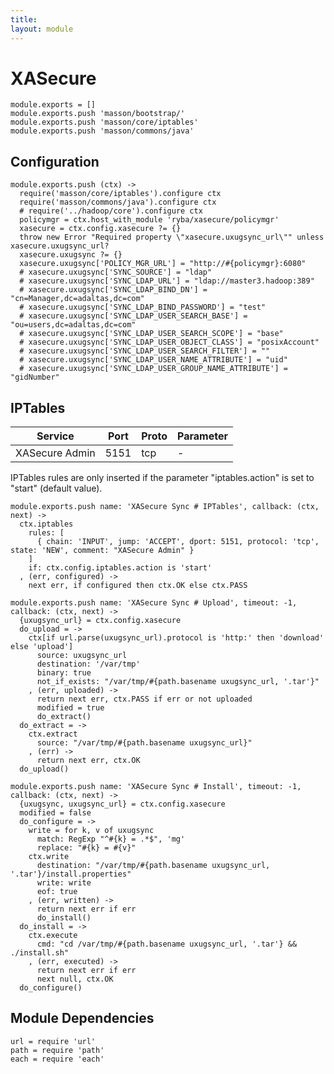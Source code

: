 ```yaml
---
title: 
layout: module
---
```


# XASecure

    module.exports = []
    module.exports.push 'masson/bootstrap/'
    module.exports.push 'masson/core/iptables'
    module.exports.push 'masson/commons/java'

## Configuration

    module.exports.push (ctx) ->
      require('masson/core/iptables').configure ctx
      require('masson/commons/java').configure ctx
      # require('../hadoop/core').configure ctx
      policymgr = ctx.host_with_module 'ryba/xasecure/policymgr'
      xasecure = ctx.config.xasecure ?= {}
      throw new Error "Required property \"xasecure.uxugsync_url\"" unless xasecure.uxugsync_url?
      xasecure.uxugsync ?= {}
      xasecure.uxugsync['POLICY_MGR_URL'] = "http://#{policymgr}:6080"
      # xasecure.uxugsync['SYNC_SOURCE'] = "ldap"
      # xasecure.uxugsync['SYNC_LDAP_URL'] = "ldap://master3.hadoop:389"
      # xasecure.uxugsync['SYNC_LDAP_BIND_DN'] = "cn=Manager,dc=adaltas,dc=com"
      # xasecure.uxugsync['SYNC_LDAP_BIND_PASSWORD'] = "test"
      # xasecure.uxugsync['SYNC_LDAP_USER_SEARCH_BASE'] = "ou=users,dc=adaltas,dc=com"
      # xasecure.uxugsync['SYNC_LDAP_USER_SEARCH_SCOPE'] = "base"
      # xasecure.uxugsync['SYNC_LDAP_USER_OBJECT_CLASS'] = "posixAccount"
      # xasecure.uxugsync['SYNC_LDAP_USER_SEARCH_FILTER'] = ""
      # xasecure.uxugsync['SYNC_LDAP_USER_NAME_ATTRIBUTE'] = "uid"
      # xasecure.uxugsync['SYNC_LDAP_USER_GROUP_NAME_ATTRIBUTE'] = "gidNumber"

## IPTables

| Service    | Port | Proto  | Parameter          |
|------------|------|--------|--------------------|
| XASecure Admin | 5151 | tcp    | - |

IPTables rules are only inserted if the parameter "iptables.action" is set to 
"start" (default value).

    module.exports.push name: 'XASecure Sync # IPTables', callback: (ctx, next) ->
      ctx.iptables
        rules: [
          { chain: 'INPUT', jump: 'ACCEPT', dport: 5151, protocol: 'tcp', state: 'NEW', comment: "XASecure Admin" }
        ]
        if: ctx.config.iptables.action is 'start'
      , (err, configured) ->
        next err, if configured then ctx.OK else ctx.PASS

    module.exports.push name: 'XASecure Sync # Upload', timeout: -1, callback: (ctx, next) ->
      {uxugsync_url} = ctx.config.xasecure
      do_upload = ->
        ctx[if url.parse(uxugsync_url).protocol is 'http:' then 'download' else 'upload']
          source: uxugsync_url
          destination: '/var/tmp'
          binary: true
          not_if_exists: "/var/tmp/#{path.basename uxugsync_url, '.tar'}"
        , (err, uploaded) ->
          return next err, ctx.PASS if err or not uploaded
          modified = true
          do_extract()
      do_extract = ->
        ctx.extract
          source: "/var/tmp/#{path.basename uxugsync_url}"
        , (err) ->
          return next err, ctx.OK
      do_upload()

    module.exports.push name: 'XASecure Sync # Install', timeout: -1, callback: (ctx, next) ->
      {uxugsync, uxugsync_url} = ctx.config.xasecure
      modified = false
      do_configure = ->
        write = for k, v of uxugsync
          match: RegExp "^#{k} = .*$", 'mg'
          replace: "#{k} = #{v}"
        ctx.write
          destination: "/var/tmp/#{path.basename uxugsync_url, '.tar'}/install.properties"
          write: write
          eof: true
        , (err, written) ->
          return next err if err
          do_install()
      do_install = ->
        ctx.execute
          cmd: "cd /var/tmp/#{path.basename uxugsync_url, '.tar'} && ./install.sh"
        , (err, executed) ->
          return next err if err
          next null, ctx.OK
      do_configure()

## Module Dependencies

    url = require 'url'
    path = require 'path'
    each = require 'each'
      